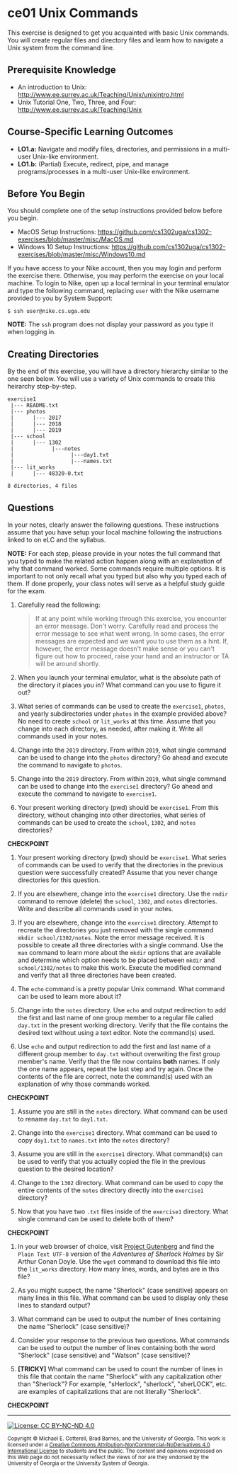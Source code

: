 # ce01 Unix Commands

This exercise is designed to get you acquainted with basic Unix commands.
You will create regular files and directory files and learn how to navigate 
a Unix system from the command line.

## Prerequisite Knowledge

* An introduction to Unix: http://www.ee.surrey.ac.uk/Teaching/Unix/unixintro.html
* Unix Tutorial One, Two, Three, and Four: http://www.ee.surrey.ac.uk/Teaching/Unix

## Course-Specific Learning Outcomes

* **LO1.a:** Navigate and modify files, directories, and permissions in a multi-user Unix-like environment.
* **LO1.b:** (Partial) Execute, redirect, pipe, and manage programs/processes in a multi-user Unix-like environment.

## Before You Begin

You should complete one of the setup instructions provided below before you begin.

* MacOS Setup Instructions: https://github.com/cs1302uga/cs1302-exercises/blob/master/misc/MacOS.md
* Windows 10 Setup Instructions: https://github.com/cs1302uga/cs1302-exercises/blob/master/misc/Windows10.md

If you have access to your Nike account, then you may login and perform the exercise there.
Otherwise, you may perform the exercise on your local machine. To login to Nike, open up a local
terminal in your terminal emulator and type the following command, replacing `user` with the
Nike username provided to you by System Support:

```
$ ssh user@nike.cs.uga.edu
```

**NOTE:** The `ssh` program does not display your password as you type it when logging in.

## Creating Directories

By the end of this exercise, you will have a directory hierarchy similar to 
the one seen below. You will use a variety of Unix commands to create this 
heirarchy step-by-step.

```
exercise1
 |--- README.txt
 |--- photos
 |      |--- 2017
 |      |--- 2018
 |      |--- 2019
 |--- school
 |      |--- 1302
 |            |---notes
 |                  |---day1.txt
 |                  |---names.txt
 |--- lit_works
 |      |--- 48320-0.txt

8 directories, 4 files
```

## Questions

In your notes, clearly answer the following questions. These instructions assume that you have setup
your local machine following the instructions linked to on eLC and the syllabus.

**NOTE:** For each step, please provide in your notes the full command that you typed to make the related 
action happen along with an explanation of why that command worked. Some commands require multiple options. 
It is important to not only recall what you typed but also why you typed each of them. If done properly, your 
class notes will serve as a helpful study guide for the exam. 

1. Carefully read the following:

   > If at any point while working through this exercise, you encounter an error message. Don't worry. Carefully 
   > read and process the error message to see what went wrong. In some cases, the error messages are expected
   > and we want you to use them as a hint. If, however,  the error message doesn't make sense or you 
   > can't figure out how to proceed, raise your hand and an instructor or TA will be around shortly.

1. When you launch your terminal emulator, what is the absolute path of the directory it places you 
   in? What command can you use to figure it out?

1. What series of commands can be used to create the `exercise1`, `photos`, and yearly 
   subdirectories under `photos` in the example provided above? No need to create `school` or `lit_works`
   at this time. Assume that you change into each directory, as needed, after making it. Write all commands
   used in your notes.

1. Change into the `2019` directory. From within `2019`, what single command can be used to change into the `photos`
   directory? Go ahead and execute the command to navigate to `photos`.
 
1. Change into the `2019` directory. From within `2019`, what single command can be used to change into the `exercise1`
   directory? Go ahead and execute the command to navigate to `exercise1`.

1. Your present working directory (pwd) should be `exercise1`. From this directory, without changing into other
   directories, what series of commands can be used to create the `school`, `1302`, and `notes` directories? 

**CHECKPOINT**

1. Your present working directory (pwd) should be `exercise1`. What series of commands can be used to
   verify that the directories in the previous question were successfully created? Assume that
   you never change directories for this question.

1. If you are elsewhere, change into the `exercise1` directory. Use the `rmdir` command to remove (delete)
   the `school`, `1302`, and `notes` directories. Write and describe all commands used in your notes.
   
1. If you are elsewhere, change into the `exercise1` directory. Attempt to recreate the directories you
   just removed with the single command `mkdir school/1302/notes`. Note the error message received. It is
   possible to create all three directories with a single command. Use the `man` command
   to learn more about the `mkdir` options that are available and determine which option needs to
   be placed between `mkdir` and `school/1302/notes` to make this work. Execute the modified command
   and verify that all three directories have been created.

1. The `echo` command is a pretty popular Unix command. What command can be used to learn more
   about it?

1. Change into the `notes` directory. Use `echo` and output redirection to add the first and last name
   of one group member to a regular file called `day.txt` in the present working directory. Verify
   that the file contains the desired text without using a text editor. Note the command(s) used.

1. Use `echo` and output redirection to add the first and last name of a different group member to 
   `day.txt` without overwriting the first group member's name. Verify that the file now contains 
   **both** names. If only the one name appears, repeat the last step and try again. Once the contents
   of the file are correct, note the command(s) used with an explanation of why those commands worked.

**CHECKPOINT**

1. Assume you are still in the `notes` directory. What command can be used to rename `day.txt`
   to `day1.txt`.

1. Change into the `exercise1` directory. What command can be used to copy `day1.txt` to
   `names.txt` into the `notes` directory?

1. Assume you are still in the `exercise1` directory. What command(s) can be used to verify that
   you actually copied the file in the previous question to the desired location?

1. Change to the `1302` directory. What command can be used to copy the entire contents of the 
   `notes` directory directly into the `exercise1` directory?

1. Now that you have two `.txt` files inside of the `exercise1` directory. What single command
   can be used to delete both of them?

**CHECKPOINT**

1. In your web browser of choice, visit
   [Project Gutenberg](https://www.gutenberg.org/) and find the `Plain Text UTF-8` version of the 
   _Adventures of Sherlock Holmes_ by Sir Arthur Conan Doyle. Use the `wget` command to download 
   this file into the `lit_works` directory. How many lines, words, and bytes are in this file?

1. As you might suspect, the name "Sherlock" (case sensitive) appears on many lines in this file. 
   What command can be used to display only these lines to standard output? 

1. What command can be used to output the number of lines containing the name "Sherlock" 
   (case sensitive)?

1. Consider your response to the previous two questions. What commands can be used to output
   the number of lines containing both the word "Sherlock" (case sensitive) and "Watson"
   (case sensitive)?

1. **[TRICKY]** What command can be used to count the number of lines in this file that
   contain the name "Sherlock" with any capitalization other than "Sherlock"? For example, 
   "sHerlock", "sherlock", "sherLOCK", etc. are examples of capitalizations that are not
   literally "Sherlock".

**CHECKPOINT**

<hr/>

[![License: CC BY-NC-ND 4.0](https://img.shields.io/badge/License-CC%20BY--NC--ND%204.0-lightgrey.svg)](http://creativecommons.org/licenses/by-nc-nd/4.0/)

<small>
Copyright &copy; Michael E. Cotterell, Brad Barnes, and the University of Georgia.
This work is licensed under a <a rel="license" href="http://creativecommons.org/licenses/by-nc-nd/4.0/">Creative Commons Attribution-NonCommercial-NoDerivatives 4.0 International License</a> to students and the public.
The content and opinions expressed on this Web page do not necessarily reflect the views of nor are they endorsed by the University of Georgia or the University System of Georgia.
</small>

